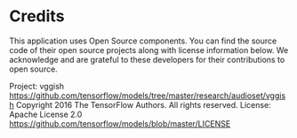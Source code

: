 Credits
=======
This application uses Open Source components. You can find the source code of their open source projects along with license information below. We acknowledge and are grateful to these developers for their contributions to open source.

Project: vggish https://github.com/tensorflow/models/tree/master/research/audioset/vggish
Copyright 2016 The TensorFlow Authors. All rights reserved.
License: Apache License 2.0 https://github.com/tensorflow/models/blob/master/LICENSE
